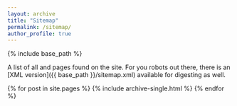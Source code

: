 ```yaml
---
layout: archive
title: "Sitemap"
permalink: /sitemap/
author_profile: true
---
```


{% include base_path %}

A list of all and pages found on the site. For you robots out there, there is an [XML version]({{ base_path }}/sitemap.xml) available for digesting as well.

{% for post in site.pages %}
  {% include archive-single.html %}
{% endfor %}
